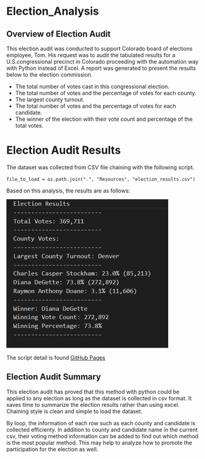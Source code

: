 # Election_Analysis

## Overview of Election Audit

This election audit was conducted to support Colorado board of elections employee, Tom.  His request was to audit the tabulated results for a U.S.congressional precinct in Colorado proceeding with the automation way with Python instead of Excel. A report was generated to present the results below to the election commission.

 - The total number of votes cast in this congressional election. 
 - The total number of votes and the percentage of votes for each county. 
 - The largest county turnout. 
 - The total number of votes and the percentage of votes for each candidate.
 - The winner of the election with their vote count and percentage of the total votes. 

# Election Audit Results 

The dataset was collected from CSV file chaining with the following script.

    file_to_load = os.path.join(".", "Resources", "election_results.csv")

Based on this analysis, the results are as follows: 

![This is an image](https://github.com/tomoko1T/Election_Analysis/blob/main/Resources/ElectionResults.png) 

The script detail is found [GitHub Pages](https://github.com/tomoko1T/Election_Analysis/blob/main/PyPoll_Challenge.py)

## Election Audit Summary 

This election audit has proved that this method with python could be applied to any election as long as the dataset is collected in csv format.  It saves time to summarize the election results rather than using excel.  Chaining style is clean and simple to load the dataset.

By loop, the information of each row such as each county and candidate is collected efficienty.  In addition to county and candidate name in the current csv, their voting method information can be added to find out which method is the most popular method.  This may help to analyze how to promote the participation for the election as well.
